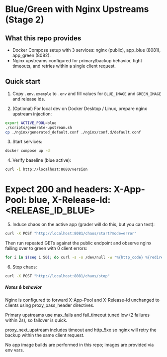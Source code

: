 # Blue/Green with Nginx Upstreams (Stage 2)


## What this repo provides
- Docker Compose setup with 3 services: nginx (public), app_blue (8081), app_green (8082).
- Nginx upstreams configured for primary/backup behavior, tight timeouts, and retries within a single client request.


## Quick start
1. Copy `.env.example` to `.env` and fill values for `BLUE_IMAGE` and `GREEN_IMAGE` and release ids.


2. (Optional) For local dev on Docker Desktop / Linux, prepare nginx upstream injection:
```sh
export ACTIVE_POOL=blue
./scripts/generate-upstream.sh
cp ./nginx/generated_default.conf ./nginx/conf.d/default.conf
```

3. Start services:

```bash
docker compose up -d
```

4. Verify baseline (blue active):

```bash
curl -i http://localhost:8080/version
```
# Expect 200 and headers: X-App-Pool: blue, X-Release-Id: <RELEASE_ID_BLUE>

5. Induce chaos on the active app (grader will do this, but you can test):
```bash
curl -X POST "http://localhost:8081/chaos/start?mode=error"
```

Then run repeated GETs against the public endpoint and observe nginx failing over to green with 0 client errors:
```bash
for i in $(seq 1 50); do curl -s -o /dev/null -w "%{http_code} %{redirect_url}\n" http://localhost:8080/version; done
```
6. Stop chaos:
```bash
curl -X POST "http://localhost:8081/chaos/stop"
```

##### Notes & behavior

Nginx is configured to forward X-App-Pool and X-Release-Id unchanged to clients using proxy_pass_header directives.

Primary upstreams use max_fails and fail_timeout tuned low (2 failures within 2s), so failover is quick.

proxy_next_upstream includes timeout and http_5xx so nginx will retry the backup within the same client request.

No app image builds are performed in this repo; images are provided via env vars.
